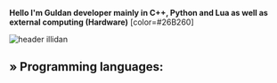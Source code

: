 **Hello I'm Guldan developer mainly in C++, Python and Lua as well as external computing (Hardware)**
[color=#26B260]

![header illidan](https://user-images.githubusercontent.com/98873011/152193823-bf64b0bf-fb59-444b-879d-1059155690e7.gif)


## » Programming languages:
